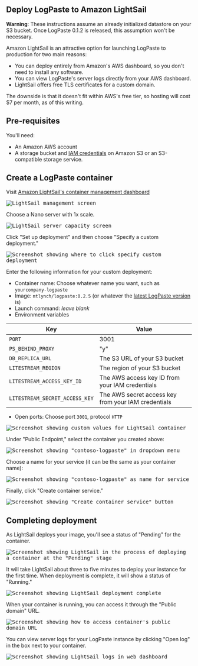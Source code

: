 ## Deploy LogPaste to Amazon LightSail

**Warning**: These instructions assume an already initialized datastore on your S3 bucket. Once LogPaste 0.1.2 is released, this assumption won't be necessary.

Amazon LightSail is an attractive option for launching LogPaste to production for two main reasons:

* You can deploy entirely from Amazon's AWS dashboard, so you don't need to install any software.
* You can view LogPaste's server logs directly from your AWS dashboard.
* LightSail offers free TLS certificates for a custom domain.

The downside is that it doesn't fit within AWS's free tier, so hosting will cost $7 per month, as of this writing.

## Pre-requisites

You'll need:

* An Amazon AWS account
* A storage bucket and [IAM credentials](https://aws.amazon.com/iam/) on Amazon S3 or an S3-compatible storage service.

## Create a LogPaste container

Visit [Amazon LightSail's container management dashboard](https://lightsail.aws.amazon.com/ls/webapp/home/containers)

<kbd>

![LightSail management screen](lightsail-images/create-container.png)

</kbd>

Choose a Nano server with 1x scale.

<kbd>

![LightSail server capacity screen](lightsail-images/nano-1x.png)

</kbd>

Click "Set up deployment" and then choose "Specify a custom deployment."

<kbd>

![Screenshot showing where to click specify custom deployment](lightsail-images/set-up-deployment.png)

</kbd>

Enter the following information for your custom deployment:

* Container name: Choose whatever name you want, such as `yourcompany-logpaste`
* Image: `mtlynch/logpaste:0.2.5` (or whatever the [latest LogPaste version](https://github.com/mtlynch/logpaste/releases) is)
* Launch command: *leave blank*
* Environment variables

| Key                 | Value  |
|---------------------|--------|
| `PORT`              | 3001   |
| `PS_BEHIND_PROXY`   | "y"    |
| `DB_REPLICA_URL`    | The S3 URL of your S3 bucket |
| `LITESTREAM_REGION`        | The region of your S3 bucket |
| `LITESTREAM_ACCESS_KEY_ID` | The AWS access key ID from your IAM credentials |
| `LITESTREAM_SECRET_ACCESS_KEY` | The AWS secret access key from your IAM credentials |

* Open ports: Choose port `3001`, protocol `HTTP`

<kbd>

![Screenshot showing custom values for LightSail container](lightsail-images/container-config.png)

</kbd>

Under "Public Endpoint," select the container you created above:

<kbd>

![Screenshot showing "contoso-logpaste" in dropdown menu](lightsail-images/public-endpoint.png)

</kbd>

Choose a name for your service (it can be the same as your container name):

<kbd>

![Screenshot showing "contoso-logpaste" as name for service](lightsail-images/identify-service.png)

</kbd>

Finally, click "Create container service."

<kbd>

![Screenshot showing "Create container service" button](lightsail-images/create-service.png)

</kbd>

## Completing deployment

As LightSail deploys your image, you'll see a status of "Pending" for the container.

<kbd>

![Screenshot showing LightSail in the process of deploying a container at the "Pending" stage](lightsail-images/container-pending.png)

</kbd>

It will take LightSail about three to five minutes to deploy your instance for the first time. When deployment is complete, it will show a status of "Running."

<kbd>

![Screenshot showing LightSail deployment complete](lightsail-images/container-running.png)

</kbd>

When your container is running, you can access it through the "Public domain" URL.

<kbd>

![Screenshot showing how to access container's public domain URL](lightsail-images/public-domain-url.png)

</kbd>

You can view server logs for your LogPaste instance by clicking "Open log" in the box next to your container.

<kbd>

![Screenshot showing LightSail logs in web dashboard](lightsail-images/view-logs.png)

</kbd>
